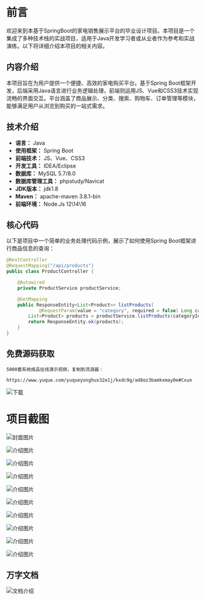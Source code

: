 # 前言

欢迎来到本基于SpringBoot的家电销售展示平台的毕业设计项目。本项目是一个集成了多种技术栈的实战项目，适用于Java开发学习者或从业者作为参考和实战演练。以下将详细介绍本项目的相关内容。

## 内容介绍

本项目旨在为用户提供一个便捷、高效的家电购买平台。基于Spring Boot框架开发，后端采用Java语言进行业务逻辑处理，前端则运用JS、Vue和CSS3技术实现流畅的界面交互。平台涵盖了商品展示、分类、搜索、购物车、订单管理等模块，能够满足用户从浏览到购买的一站式需求。

## 技术介绍

- **语言：** Java
- **使用框架：** Spring Boot
- **前端技术：** JS、Vue、CSS3
- **开发工具：** IDEA/Eclipse
- **数据库：** MySQL 5.7/8.0
- **数据库管理工具：** phpstudy/Navicat
- **JDK版本：** jdk1.8
- **Maven：** apache-maven 3.8.1-bin
- **前端环境：** Node.Js 12\14\16

## 核心代码

以下是项目中一个简单的业务处理代码示例，展示了如何使用Spring Boot框架进行商品信息的查询：

```java
@RestController
@RequestMapping("/api/products")
public class ProductController {

    @Autowired
    private ProductService productService;

    @GetMapping
    public ResponseEntity<List<Product>> listProducts(
            @RequestParam(value = "category", required = false) Long categoryId) {
        List<Product> products = productService.listProducts(categoryId);
        return ResponseEntity.ok(products);
    }
}
```

## 免费源码获取

```
5000套系统成品在线演示视频，复制到流浪器： 
```
```
https://www.yuque.com/yuqueyonghux32e1j/kxdc9g/ad8oz3bamkxmay0e#Cxun
```
![下载](https://img12.360buyimg.com/ddimg/jfs/t1/339687/11/1349/28408/68ad865fF412d7877/adaa650483a100f2.jpg)

# 项目截图

![封面图片](https://img13.360buyimg.com/ddimg/jfs/t1/326025/39/4737/118444/689eac29Ff4c5839d/dc080ebc5ff4da22.jpg)

![介绍图片](https://img12.360buyimg.com/ddimg/jfs/t1/310575/10/26649/36486/689eac09F234651af/f8a28837cec7adad.jpg)

![介绍图片](https://img12.360buyimg.com/ddimg/jfs/t1/327059/3/4691/46891/689eac0aF21f84457/9c2b6c8b47a56622.jpg)

![介绍图片](https://img14.360buyimg.com/ddimg/jfs/t1/318429/37/25520/44888/689eac0bFf70062d8/93486096fcae369e.jpg)

![介绍图片](https://img12.360buyimg.com/ddimg/jfs/t1/290666/2/25376/35913/689eac0bFcc7ee284/d83dd39fe82a81b8.jpg)

![介绍图片](https://img13.360buyimg.com/ddimg/jfs/t1/320747/13/24700/49134/689eac0cFa12169fb/4e9bf7eb4be2b4f2.jpg)

![介绍图片](https://img13.360buyimg.com/ddimg/jfs/t1/312229/8/26688/64692/689eac0cF8da43383/6047e7b4990940ed.jpg)

![介绍图片](https://img11.360buyimg.com/ddimg/jfs/t1/312460/33/26198/67067/689eac0dFc4cb51ad/0fce77a23fd87e38.jpg)

![介绍图片](https://img14.360buyimg.com/ddimg/jfs/t1/315268/23/26494/54816/689eac0dF3afd37ac/3c7eb5a9e004ce8d.jpg)

![介绍图片](https://img12.360buyimg.com/ddimg/jfs/t1/320570/22/24328/63665/689eac0eFe3603226/cd1eab836574c3aa.jpg)


## 万字文档
![文档介绍](https://img14.360buyimg.com/ddimg/jfs/t1/338393/1/3576/156947/68b1ad0cF74dc525c/ff9cd6c574295685.jpg)
